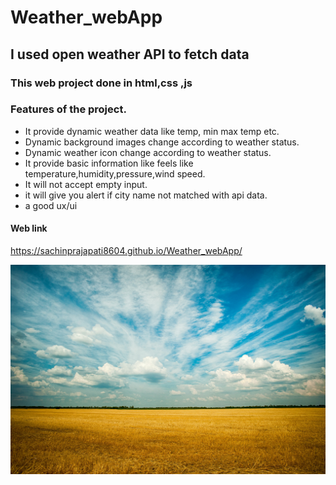# Weather_webApp

## I used open weather API to fetch data 

### This  web project done in html,css ,js

### Features of the project.

* It provide dynamic weather data like temp, min max temp etc.
* Dynamic background images change according to weather status.
* Dynamic weather icon change according to weather status.
* It provide basic information like feels like temperature,humidity,pressure,wind speed.
* It will not accept empty input.
* it will give you  alert if city name not matched with api  data.
* a good  ux/ui 

#### Web link 

 https://sachinprajapati8604.github.io/Weather_webApp/
 
 ![GitHub Logo](/img/bg.jpg)

